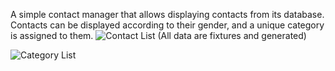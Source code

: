 A simple contact manager that allows displaying contacts from its database. 
Contacts can be displayed according to their gender, and a unique category is assigned to them.
![Contact List](https://github.com/reph-web/manageContact/assets/156118543/a3c24424-604c-4908-99a6-75cad61ba453)
(All data are fixtures and generated)

![Category List](https://github.com/reph-web/manageContact/assets/156118543/c7fb5275-f0b4-44fe-96e1-e6353d6a493d)
